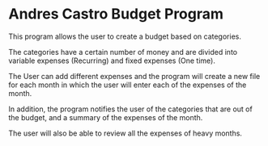 # Andres Castro Budget Program
This program allows the user to create a budget based on categories.

The categories have a certain number of money and are divided into variable expenses (Recurring) and fixed expenses (One time).

The User can add different expenses and the program will create a new file for each month in which the user will enter each of the expenses of the month.

In addition, the program notifies the user of the categories that are out of the budget, and a summary of the expenses of the month.

The user will also be able to review all the expenses of heavy months.